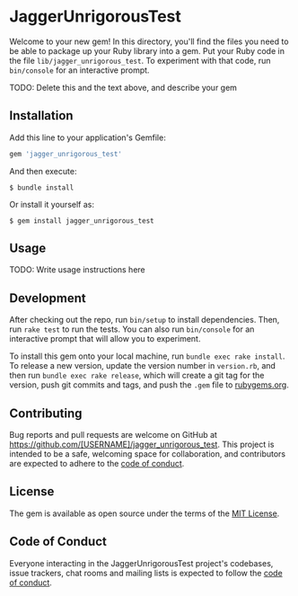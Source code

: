 # JaggerUnrigorousTest

Welcome to your new gem! In this directory, you'll find the files you need to be able to package up your Ruby library into a gem. Put your Ruby code in the file `lib/jagger_unrigorous_test`. To experiment with that code, run `bin/console` for an interactive prompt.

TODO: Delete this and the text above, and describe your gem

## Installation

Add this line to your application's Gemfile:

```ruby
gem 'jagger_unrigorous_test'
```

And then execute:

    $ bundle install

Or install it yourself as:

    $ gem install jagger_unrigorous_test

## Usage

TODO: Write usage instructions here

## Development

After checking out the repo, run `bin/setup` to install dependencies. Then, run `rake test` to run the tests. You can also run `bin/console` for an interactive prompt that will allow you to experiment.

To install this gem onto your local machine, run `bundle exec rake install`. To release a new version, update the version number in `version.rb`, and then run `bundle exec rake release`, which will create a git tag for the version, push git commits and tags, and push the `.gem` file to [rubygems.org](https://rubygems.org).

## Contributing

Bug reports and pull requests are welcome on GitHub at https://github.com/[USERNAME]/jagger_unrigorous_test. This project is intended to be a safe, welcoming space for collaboration, and contributors are expected to adhere to the [code of conduct](https://github.com/[USERNAME]/jagger_unrigorous_test/blob/master/CODE_OF_CONDUCT.md).


## License

The gem is available as open source under the terms of the [MIT License](https://opensource.org/licenses/MIT).

## Code of Conduct

Everyone interacting in the JaggerUnrigorousTest project's codebases, issue trackers, chat rooms and mailing lists is expected to follow the [code of conduct](https://github.com/[USERNAME]/jagger_unrigorous_test/blob/master/CODE_OF_CONDUCT.md).
